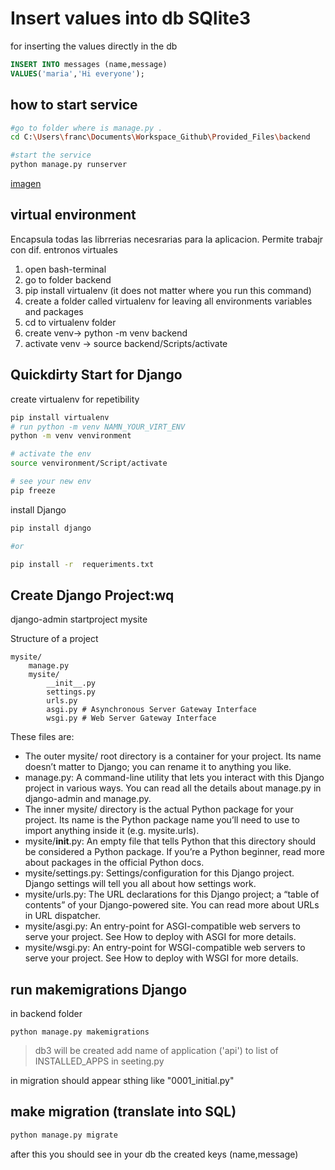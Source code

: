 # Insert values into db SQlite3

for inserting the values directly in the db

```SQL
INSERT INTO messages (name,message)
VALUES('maria','Hi everyone');
```

## how to start  service

``` bash
#go to folder where is manage.py .
cd C:\Users\franc\Documents\Workspace_Github\Provided_Files\backend

#start the service
python manage.py runserver  

```

[imagen](..\Images_Documentation\Django_Framework.PNG)


## virtual environment

Encapsula todas las librrerias necesrarias para la aplicacion. Permite trabajr con dif. entronos virtuales

1. open bash-terminal
1. go to folder backend
2. pip install virtualenv (it does not matter where you run this command)
3. create a folder called virtualenv for leaving all environments variables and packages
4. cd to virtualenv folder
5.  create venv-> python -m venv backend
6. activate venv ->  source backend/Scripts/activate


## Quickdirty Start for Django

create virtualenv for repetibility

```bash
pip install virtualenv
# run python -m venv NAMN_YOUR_VIRT_ENV
python -m venv venvironment

# activate the env
source venvironment/Script/activate

# see your new env
pip freeze
```

install Django

```bash
pip install django

#or

pip install -r  requeriments.txt
```

## Create Django Project:wq

django-admin startproject mysite

Structure of a project

```
mysite/
    manage.py
    mysite/
        __init__.py
        settings.py
        urls.py
        asgi.py # Asynchronous Server Gateway Interface
        wsgi.py # Web Server Gateway Interface
```

These files are:

- The outer mysite/ root directory is a container for your project. Its name doesn’t matter to Django; you can rename it to anything you like.
- manage.py: A command-line utility that lets you interact with this Django project in various ways. You can read all the details about manage.py in django-admin and manage.py.
- The inner mysite/ directory is the actual Python package for your project. Its name is the Python package name you’ll need to use to import anything inside it (e.g. mysite.urls).
- mysite/**init**.py: An empty file that tells Python that this directory should be considered a Python package. If you’re a Python beginner, read more about packages in the official Python docs.
- mysite/settings.py: Settings/configuration for this Django project. Django settings will tell you all about how settings work.
- mysite/urls.py: The URL declarations for this Django project; a “table of contents” of your Django-powered site. You can read more about URLs in URL dispatcher.
- mysite/asgi.py: An entry-point for ASGI-compatible web servers to serve your project. See How to deploy with ASGI for more details.
- mysite/wsgi.py: An entry-point for WSGI-compatible web servers to serve your project. See How to deploy with WSGI for more details.


## run makemigrations Django
in backend folder
 ```
python manage.py makemigrations
```

> db3 will be created
> add name of application ('api') to list of INSTALLED_APPS in seeting.py

in migration should appear sthing like "0001_initial.py"

## make migration (translate into SQL)


```python
python manage.py migrate
```
after this you should see in your db the created keys (name,message)
